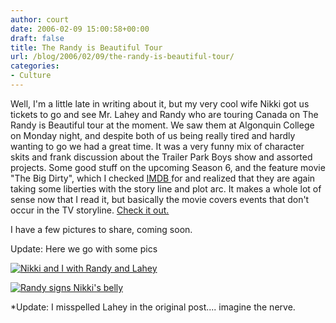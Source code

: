 ```yaml
---
author: court
date: 2006-02-09 15:00:58+00:00
draft: false
title: The Randy is Beautiful Tour
url: /blog/2006/02/09/the-randy-is-beautiful-tour/
categories:
- Culture
---
```


Well, I'm a little late in writing about it, but my very cool wife Nikki got us tickets to go and see Mr. Lahey and Randy who are touring Canada on The Randy is Beautiful tour at the moment. We saw them at Algonquin College on Monday night, and despite both of us being really tired and hardly wanting to go we had a great time. It was a very funny mix of character skits and frank discussion about the Trailer Park Boys show and assorted projects. Some good stuff on the upcoming Season 6, and the feature movie "The Big Dirty", which I checked [IMDB ](http://www.imdb.com)for and realized that they are again taking some liberties with the story line and plot arc. It makes a whole lot of sense now that I read it, but basically the movie covers events that don't occur in the TV storyline. [Check it out.](http://www.imdb.com/title/tt0425601/)

I have a few pictures to share, coming soon.

Update: Here we go with some pics

[![Nikki and I with Randy and Lahey](http://static.flickr.com/29/97776033_7887cd1dc0_o.jpg)
](http://www.flickr.com/photos/_court/97776033/)

[![Randy signs Nikki's belly](http://static.flickr.com/37/97776032_216f9fe200_o.jpg)
](http://www.flickr.com/photos/_court/97776032/)

*Update: I misspelled Lahey in the original post.... imagine the nerve.
